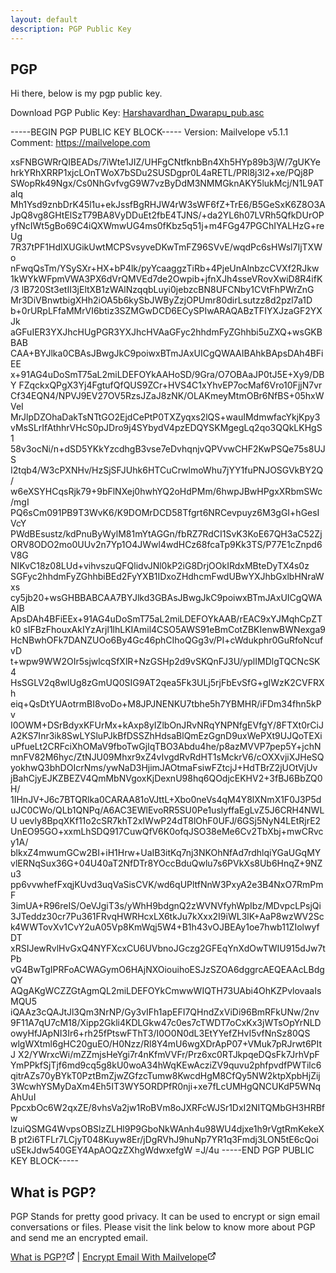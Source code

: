 ```yaml
---
layout: default
description: PGP Public Key
---
```

## PGP

Hi there, below is my pgp public key.

Download PGP Public Key: <a href="pgp/Harshavardhan_Dwarapu_pub.asc">Harshavardhan_Dwarapu_pub.asc</a>

-----BEGIN PGP PUBLIC KEY BLOCK-----
Version: Mailvelope v5.1.1
Comment: https://mailvelope.com

xsFNBGWRrQIBEADs/7iWte1JIZ/UHFgCNtfknbBn4Xh5HYp89b3jW/7gUKYe
hrkYRhXRRP1xjcLOnTWoX7bSDu2SUSDgpr0L4aRETL/PRl8j3l2+xe/PQj8P
SWopRk49Ngx/Cs0NhGvfvgG9W7vzByDdM3NMMGknAKY5lukMcj/N1L9ATaIq
Mh1Ysd9znbDrK45l1u+ekJssfBgRHJW4rW3sWF6fZ+TrE6/B5GeSxK6Z8O3A
JpQ8vg8GHtElSzT79BA8VyDDuEt2fbE4TJNS/+da2YL6h07LVRh5QfkDUrOP
yfNcIWt5gBo69C4iQXWmwUG4ms0fKbz5q51j+m4FGg47PGChIYALHzG+reUg
7R37tPF1HdIXUGikUwtMCPSvsyveDKwTmFZ96SVvE/wqdPc6sHWsl7IjTXWo
nFwqQsTm/YSySXr+HX+bP4lk/pyYcaaggzTiRb+4PjeUnAlnbzcCVXf2RJkw
1kWYkWFpmVWA3PX6dVrQMVEd7de2Owpib+jfnXJh4sseVRovXwiD8R4ifK/3
lB720St3etII3jEltXB1zWAlNzqqbLuyi0jebzcBN8UFCNby1CVtFhPWrZnG
Mr3DiVBnwtbigXHh2iOA5b6kySbJWByZzjOPUmr80dirLsutzz8d2pzl7a1D
b+0rURpLFfaMMrVI6btiz3SZMGwDCD6ECySPIwARAQABzTFIYXJzaGF2YXJk
aGFuIER3YXJhcHUgPGR3YXJhcHVAaGFyc2hhdmFyZGhhbi5uZXQ+wsGKBBAB
CAA+BYJlka0CBAsJBwgJkC9poiwxBTmJAxUICgQWAAIBAhkBApsDAh4BFiEE
x+91AG4uDoSmT75aL2miLDEFOYkAAHoSD/9Gra/O7OBAaJP0tJ5E+Xy9/DBY
FZqckxQPgX3Yj4FgtufQfQUS9ZCr+HVS4C1xYhvEP7ocMaf6Vro10FjjN7vr
Cf34EQN4/NPVJ9EV27OV5RzsJZaJ8zNK/OLAKmeyMtmOBr6NfBS+05hxWVeI
MrJlpDZOhaDakTsNTtGO2EjdCePtP0TXZyqxs2lQS+wauIMdmwfacYkjKpy3
vMsSLrIfAthhrVHcS0pJDro9j4SYbydV4pzEDQYSKMgegLq2qo3QQkLKHgS1
58v3ocNi/n+dSD5YKkYzcdhgB3vse7eDvhqnjvQPVvwCHF2KwPSQe75s8UJS
I2tqb4/W3cPXNHv/HzSjSFJUhk6HTCuCrwlmoWhu7jYY1fuPNJOSGVkBY2Q/
w6eXSYHCqsRjk79+9bFlNXej0hwhYQ2oHdPMm/6hwpJBwHPgxXRbmSWc/mgI
PQ6sCm091PB9T3WvK6/K9DOMrDCD58Tfgrt6NRCevpuyz6M3gGI+hGesIVcY
PWdBEsustz/kdPnuByWylM81mYtAGGn/fbRZ7RdCI1SvK3KoE67QH3aC52Zj
ORV8ODO2mo0UUv2n7Yp1O4JWwl4wdHCz68fcaTp9Kk3TS/P77E1cZnpd6V8G
NIKvC18z08LUd+vihvszuQFQlidvJNl0kP2iG8DrjOOkIRdxMBteDyTX4s0z
SGFyc2hhdmFyZGhhbiBEd2FyYXB1IDxoZHdhcmFwdUBwYXJhbGxlbHNraWxs
cy5jb20+wsGHBBABCAA7BYJlkd3GBAsJBwgJkC9poiwxBTmJAxUICgQWAAIB
ApsDAh4BFiEEx+91AG4uDoSmT75aL2miLDEFOYkAAB/rEAC9xYJMqhCpZTk0
sIFBzFhouxAkIYzArjl1lhLKIAmil4CSO5AWS91eBmCotZBKIenwBWNexga9
HcNBwhOFk7DANZUOo6By4Gc46phCIhoQGg3v/PI+cWdukphr0GuRfoNcufvD
t+wpw9WW2OIr5sjwlcqSfXlR+NzGSHp2d9vSKQnFJ3U/yplIMDlgTQCNcSK4
HsSGLV2q8wlUg8zGmUQ0SIG9AT2qea5Fk3ULj5rjFbEvSfG+gIWzK2CVFRXh
eiq+QsDtYUAotrmBI8voDo+M8JPJNENKU7tbhe5h7YBMHR/iFDm34fhn5kPv
I0OWM+DSrBdyxKFUrMx+kAxp8yIZlbOnJRvNRqYNPNfgEVfgY/8FTXt0rCiJ
A2KS7Inr3ik8SwLYSluPJkBfDSSZhHdsaBlQmEzGgnD9uxWePXt9UJQoTEXi
uPfueLt2CRFciXhOMaV9fboTwGjIqTBO3Abdu4he/p8azMVVP7pep5Y+jchN
mnFV82M6hyc/ZtNJU09Mhxr9xZ4vIvgdRvRdHT1sMckrV6/cOXXvjiXJHeSQ
yokhwQ3bhDOIcrNms/ywNaD3HjimJAOtmaFsiwFZtcjJ+HdTBrZ2jUOtVjUv
jBahCjyEJKZBEZV4QmMbNVgoxKjDexnU98hq6QOdjcEKHV2+3fBJ6BbZQ0H/
1IHnJV+J6c7BTQRlka0CARAA81oVJttL+Xbo0neVs4qM4Y8lXNmX1F0J3P5d
uJC0CWo/QLb1QNPq/A6AC3EWlEvoRR5SU0Pe1uslyffaEgLvZ5J6CRH4NWLU
uevly8BpqXKf11o2cSR7khT2xIWwP24dT8lOhF0UFJ/6GSj5NyN4LEtRjrE2
UnEO95GO+xxmLhSDQ917CuwQfV6K0ofqJSO38eMe6Cv2TbXbj+mwCRvcy1A/
blkxZ4mwumGCw2BI+iH1Hrw+UaIB3itKq7nj3NKOhNfAd7rdhlqiYGaUGqMY
vlERNqSux36G+04U40aT2NfDTr8YOccBduQwlu7s6PVkXs8Ub6HnqZ+9NZu3
pp6vvwhefFxqjKUvd3uqVaSisCVK/wd6qUPltfNnW3PxyA2e3B4NxO7RmPmF
3imUA+R96reIS/OeVJgiT3s/yWhH9bdgnQ2zWVNVfyhWpIbz/MDvpcLPsjQi
3JTeddz30cr7Pu361FRvqHWRHcxLX6tkJu7kXxx2I9iWL3lK+AaP8wzWV2Sc
k4WWTovXv1CvY2uA05Vp8KmWqj5W4+B1h43vOJBEAy1oe7hwb11ZIolwyfDT
xRSIJewRvlHvGxQ4NYFXcxCU6UVbnoJGczg2GFEqYnXdOwTWIU915dJw7tPb
vG4BwTgIPRFoACWAGymO6HAjNXOiouihoESJzSZOA6dggrcAEQEAAcLBdgQY
AQgAKgWCZZGtAgmQL2miLDEFOYkCmwwWIQTH73UAbi4OhKZPvlovaaIsMQU5
iQAAz3cQAJtJl3Qm3NrNP/Gy3vIFh1apEFI7QHndZxViDi96BmRFkUNw/2nv
9F11A7qU7cM18/Xipp2Gkli4KDLGkw47c0es7cTWDT7oCxKx3jWTsOpYrNLD
owyHfJApNI3Ir6+rh25fPtswFThT3/I0O0N0dL3EtYYefZHvI5vfNnSz80QS
wlgWXtml6gHC20guEO/H0Nzz/Rl8Y4mU6wgXDrApP07+VMuk7pRJrwt6PItJ
X2/YWrxcWi/mZZmjsHeYgi7r4nKfmVVFr/Prz6xc0RTJkpqeDQsFk7JrhVpF
YmPPkfSjTjf6md9cq5g8kU0woA34hWqKEwAcziZV9quvu2phfpvdfPWTilc6
qitrAZs70yBYkT0PztBmZjwZGfzcTumw8KwcdHgM8CfQy5NW2ktpXpbHjZij
3WcwhYSMyDaXm4Eh5IT3WY5ORDPfR0nji+xe7fLcUMHgQNCUKdP5WNqAhUuI
PpcxbOc6W2qxZE/8vhsVa2jw1RoBVm8oJXRFcWJSr1DxI2NITQMbGH3HRBfw
lzuiQSMG4WvpsOBSlzZLHl9P9GboNkWAnh4u98WU4djxe1h9rVgtRmKekeXB
pt2i6TFLr7LCjyT048Kuyw8Er/jDgRVhJ9huNp7YR1q3Fmdj3LON5tE6cQoi
uSEkJdw540GEY4ApAOQzZXhgWdwxefgW
=J/4u
-----END PGP PUBLIC KEY BLOCK-----

## What is PGP?

PGP Stands for pretty good privacy. It can be used to encrypt or sign email conversations or files. Please visit the link below to know more about PGP and send me an encrypted email.

<a href="https://www.openpgp.org" target="_blank">What is PGP?<svg style="display: inline-block; width: 1em; height: 1em;" viewbox="0
              0 48 48">
              <path d="M36 24c-1.2 0-2 0.8-2 2v12c0 1.2-0.8 2-2 2h-22c-1.2
              0-2-0.8-2-2v-22c0-1.2 0.8-2 2-2h12c1.2 0 2-0.8 2-2s-0.8-2-2-2h-12c-3.4
              0-6 2.6-6 6v22c0 3.4 2.6 6 6 6h22c3.4 0 6-2.6
              6-6v-12c0-1.2-0.8-2-2-2z"></path>
              <path d="M43.8 5.2c-0.2-0.4-0.6-0.8-1-1-0.2-0.2-0.6-0.2-0.8-0.2h-12c-1.2
              0-2 0.8-2 2s0.8 2 2 2h7.2l-18.6 18.6c-0.8 0.8-0.8 2 0 2.8 0.4 0.4 0.8
              0.6 1.4 0.6s1-0.2 1.4-0.6l18.6-18.6v7.2c0 1.2 0.8 2 2 2s2-0.8
              2-2v-12c0-0.2 0-0.6-0.2-0.8z"></path>
              </svg></a> | <a href="https://mailvelope.com/en/help" target="_blank">Encrypt Email With Mailvelope<svg style="display: inline-block; width: 1em; height: 1em;" viewbox="0
              0 48 48">
              <path d="M36 24c-1.2 0-2 0.8-2 2v12c0 1.2-0.8 2-2 2h-22c-1.2
              0-2-0.8-2-2v-22c0-1.2 0.8-2 2-2h12c1.2 0 2-0.8 2-2s-0.8-2-2-2h-12c-3.4
              0-6 2.6-6 6v22c0 3.4 2.6 6 6 6h22c3.4 0 6-2.6
              6-6v-12c0-1.2-0.8-2-2-2z"></path>
              <path d="M43.8 5.2c-0.2-0.4-0.6-0.8-1-1-0.2-0.2-0.6-0.2-0.8-0.2h-12c-1.2
              0-2 0.8-2 2s0.8 2 2 2h7.2l-18.6 18.6c-0.8 0.8-0.8 2 0 2.8 0.4 0.4 0.8
              0.6 1.4 0.6s1-0.2 1.4-0.6l18.6-18.6v7.2c0 1.2 0.8 2 2 2s2-0.8
              2-2v-12c0-0.2 0-0.6-0.2-0.8z"></path>
              </svg></a>
